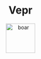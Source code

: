 <div align="center">
<h1>Vepr</h1>
<a href="https://emojipedia.org/boar/">
<img height="80" width="80" alt="boar" src="https://emojipedia-us.s3.dualstack.us-west-1.amazonaws.com/thumbs/240/apple/325/boar_1f417.png" />
</a>
</div>
